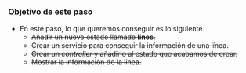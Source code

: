 ### Objetivo de este paso

- En este paso, lo que queremos conseguir es lo siguiente.
    - ~~Añadir un nuevo estado llamado **lines**.~~
    - ~~Crear un servicio para conseguir la información de una línea.~~
    - ~~Crear un *controller* y añadirlo al estado que acabamos de crear.~~
    - ~~Mostrar la información de la línea.~~
